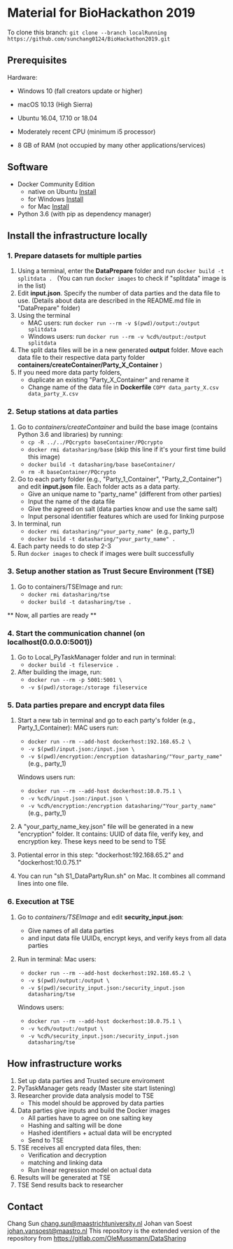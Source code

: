 # Material for BioHackathon 2019 #
To clone this branch: ```git clone --branch localRunning https://github.com/sunchang0124/BioHackathon2019.git```

## Prerequisites ##
Hardware: 
* Windows 10 (fall creators update or higher)
* macOS 10.13 (High Sierra)
* Ubuntu 16.04, 17.10 or 18.04

* Moderately recent CPU (minimum i5 processor)
* 8 GB of RAM (not occupied by many other applications/services)

## Software ##
* Docker Community Edition 
    - native on Ubuntu [Install](https://docs.docker.com/install/linux/docker-ce/ubuntu/#set-up-the-repository)
    - for Windows [Install](https://hub.docker.com/editions/community/docker-ce-desktop-windows)
    - for Mac [Install](https://hub.docker.com/editions/community/docker-ce-desktop-mac)
* Python 3.6 (with pip as dependency manager)


## Install the infrastructure locally ##
### 1. Prepare datasets for multiple parties ###
1. Using a terminal, enter the **DataPrepare** folder and run ```docker build -t splitdata . ``` (You can run ```docker images``` to check if "splitdata" image is in the list)
2. Edit **input.json**. Specify the number of data parties and the data file to use. (Details about data are described in the README.md file in "DataPrepare" folder)
3. Using the terminal
    - MAC users: run ```docker run --rm -v $(pwd)/output:/output splitdata```
    - Windows users: run ```docker run --rm -v %cd%/output:/output splitdata```
4. The split data files will be in a new generated **output** folder. Move each data file to their respective data party folder  **containers/createContainer/Party_X_Container** ) 
5. If you need more data party folders, 
    - duplicate an existing "Party_X_Container" and rename it
    - Change name of the data file in **Dockerfile** ```COPY data_party_X.csv data_party_X.csv```

### 2. Setup stations at data parties ###
1. Go to _containers/createContainer_ and build the base image (contains Python 3.6 and libraries) by running:
    - ```cp -R ../../PQcrypto baseContainer/PQcrypto```
    - ```docker rmi datasharing/base``` (skip this line if it's your first time build this image)
    - ```docker build -t datasharing/base baseContainer/```
    - ```rm -R baseContainer/PQcrypto```
2. Go to each party folder (e.g., "Party_1_Container", "Party_2_Container") and edit **input.json** file. Each folder acts as a data party. 
    - Give an unique name to "party_name" (different from other parties)
    - Input the name of the data file
    - Give the agreed on salt (data parties know and use the same salt)
    - Input personal identifier features which are used for linking purpose
3. In terminal, run
    - ```docker rmi datasharing/"your_party_name" ```(e.g., party_1)
    - ```docker build -t datasharing/"your_party_name" .```
4. Each party needs to do step 2-3
5. Run ```docker images``` to check if images were built successfully

### 3. Setup another station as Trust Secure Environment (TSE) ###
1. Go to containers/TSEImage and run:
    - ```docker rmi datasharing/tse```
    - ```docker build -t datasharing/tse .```

** Now, all parties are ready **

### 4. Start the communication channel (on localhost(0.0.0.0:5001)) ###
1. Go to Local_PyTaskManager folder and run in terminal: 
    - ```docker build -t fileservice .```
2. After building the image, run: 
    - ```docker run --rm -p 5001:5001 \ ```
    - ```-v $(pwd)/storage:/storage fileservice ```

### 5. Data parties prepare and encrypt data files ###
1. Start a new tab in terminal and go to each party's folder (e.g., Party_1_Container):
    MAC users run:
    - ```docker run --rm --add-host dockerhost:192.168.65.2 \```
    - ```-v $(pwd)/input.json:/input.json \```
    - ```-v $(pwd)/encryption:/encryption datasharing/"Your_party_name"``` (e.g., party_1) 

    Windows users run:
    - ```docker run --rm --add-host dockerhost:10.0.75.1 \```
    - ```-v %cd%/input.json:/input.json \```
    - ```-v %cd%/encryption:/encryption datasharing/"Your_party_name"``` (e.g., party_1) 
    
2. A "your_party_name_key.json" file will be generated in a new "encryption" folder. It contains: UUID of data file, verify key, and encryption key. These keys need to be send to TSE
3. Potiental error in this step: "dockerhost:192.168.65.2" and "dockerhost:10.0.75.1" 
4. You can run "sh S1_DataPartyRun.sh" on Mac. It combines all command lines into one file.

### 6. Execution at TSE ###
1. Go to _containers/TSEImage_ and edit **security_input.json**:
    - Give names of all data parties
    - and input data file UUIDs, encrypt keys, and verify keys from all data parties

2. Run in terminal:
    Mac users:
    - ```docker run --rm --add-host dockerhost:192.168.65.2 \```
    - ```-v $(pwd)/output:/output \```
    - ```-v $(pwd)/security_input.json:/security_input.json datasharing/tse```

    Windows users:
    - ```docker run --rm --add-host dockerhost:10.0.75.1 \```
    - ```-v %cd%/output:/output \```
    - ```-v %cd%/security_input.json:/security_input.json datasharing/tse```


## How infrastructure works ##
1. Set up data parties and Trusted secure enviroment 
2. PyTaskManager gets ready (Master site start listening)
3. Researcher provide data analysis model to TSE 
    - This model should be approved by data parties
3. Data parties give inputs and build the Docker images
    - All parties have to agree on one salting key
    - Hashing and salting will be done
    - Hashed identifiers + actual data will be encrypted 
    - Send to TSE 
4. TSE receives all encrypted data files, then:
    - Verification and decryption 
    - matching and linking data
    - Run linear regression model on actual data
5. Results will be generated at TSE
6. TSE Send results back to researcher

## Contact ##
Chang Sun <chang.sun@maastrichtuniversity.nl>
Johan van Soest <johan.vansoest@maastro.nl>
This repository is the extended version of the repository from https://gitlab.com/OleMussmann/DataSharing 
